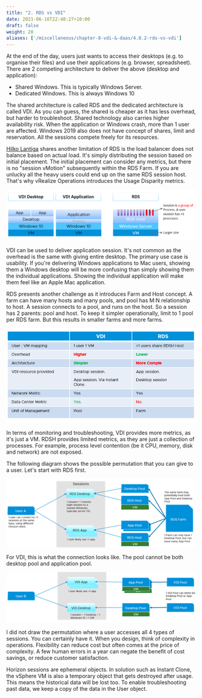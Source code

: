 ```yaml
---
title: "2. RDS vs VDI"
date: 2021-06-16T22:48:27+10:00
draft: false
weight: 20
aliases: ['/miscellaneous/chapter-8-vdi-&-daas/4.8.2-rds-vs-vdi']
---
```


At the end of the day, users just wants to access their desktops (e.g. to organise their files) and use their applications (e.g. browser, spreadsheet). There are 2 competing architecture to deliver the above (desktop and application):

- Shared Windows. This is typically Windows Server.
- Dedicated Windows. This is always Windows 10

The shared architecture is called RDS and the dedicated architecture is called VDI. As you can guess, the shared is cheaper as it has less overhead, but harder to troubleshoot. Shared technology also carries higher availability risk. When the application or Windows crash, more than 1 user are affected. Windows 2019 also does not have concept of shares, limit and reservation. All the sessions compete freely for its resources.

[Hilko Lantiga](https://www.linkedin.com/in/hilkolantinga/) shares another limitation of RDS is the load balancer does not balance based on actual load. It's simply distributing the session based on initial placement. The initial placement can consider any metrics, but there is no "session vMotion" subsequently within the RDS Farm. If you are unlucky all the heavy users could end up on the same RDS session host. That's why vRealize Operations introduces the Usage Disparity metrics.

![VDI vs RDS](4.8.2-fig-1.png)

VDI can be used to deliver application session. It's not common as the overhead is the same with giving entire desktop. The primary use case is usability. If you're delivering Windows applications to Mac users, showing them a Windows desktop will be more confusing than simply showing them the individual applications. Showing the individual application will make them feel like an Apple Mac application.

RDS presents another challenge as it introduces Farm and Host concept. A farm can have many hosts and many pools, and pool has M:N relationship to host. A session connects to a pool, and runs on the host. So a session has 2 parents: pool and host. To keep it simpler operationally, limit to 1 pool per RDS farm. But this results in smaller farms and more farms.

![Comparison](4.8.2-fig-2.png)

In terms of monitoring and troubleshooting, VDI provides more metrics, as it's just a VM. RDSH provides limited metrics, as they are just a collection of processes. For example, process level contention (be it CPU, memory, disk and network) are not exposed.

The following diagram shows the possible permutation that you can give to a user. Let's start with RDS first.

![User connectivity flow RDS](4.8.2-fig-3.png)

For VDI, this is what the connection looks like. The pool cannot be both desktop pool and application pool.

![User connectivity flow VDI](4.8.2-fig-4.png)

I did not draw the permutation where a user accesses all 4 types of sessions. You can certainly have it. When you design, think of complexity in operations. Flexibility can reduce cost but often comes at the price of complexity. A few human errors in a year can negate the benefit of cost savings, or reduce customer satisfaction.

Horizon sessions are ephemeral objects. In solution such as Instant Clone, the vSphere VM is also a temporary object that gets destroyed after usage. This means the historical data will be lost too. To enable troubleshooting past data, we keep a copy of the data in the User object.
